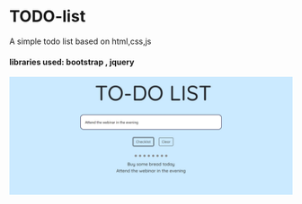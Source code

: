 # TODO-list <br>
A simple todo list based on html,css,js
<br>
#### libraries used: bootstrap , jquery <br>

![img](https://github.com/Surajv311/TODO-list/blob/master/images/img.jpg)
